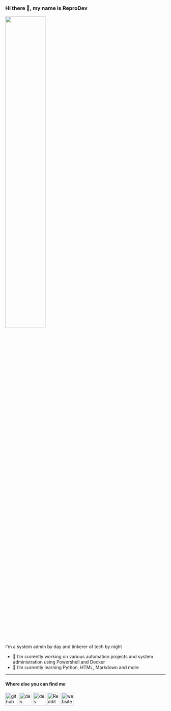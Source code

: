 ### Hi there 👋, my name is ReproDev

<img width="50%" style="width:50%" src="https://media.giphy.com/media/v1.Y2lkPTc5MGI3NjExbGcxZ3R4NjJoaHdwZjRkYzVhcTFqeWZrdWE2djl4cDBtOHMzNnBidiZlcD12MV9pbnRlcm5hbF9naWZfYnlfaWQmY3Q9Zw/6ib6KPmkeAjDTxMxij/giphy.gif">

I'm a system admin by day and tinkerer of tech by night

- 🔭 I’m currently working on various automation projects and system administration using Powershell and Docker
- 🌱 I’m currently learning Python, HTML, Markdown and more

---

#### Where else you can find me
[<img src='https://cdn.jsdelivr.net/npm/simple-icons@3.0.1/icons/github.svg' alt='github' height='40'>](https://github.com/reprodev)  [<img src='https://cdn.jsdelivr.net/npm/simple-icons@3.0.1/icons/dev-dot-to.svg' alt='dev' height='40'>](https://dev.to/reprodev)  [<img src='https://cdn.jsdelivr.net/npm/simple-icons@3.0.1/icons/hashnode.svg' alt='dev' height='40'>](reprodev)  [<img src='https://cdn.jsdelivr.net/npm/simple-icons@3.0.1/icons/reddit.svg' alt='Reddit' height='40'>](https://www.reddit.com/user/reprodev)   [<img src='https://cdn.jsdelivr.net/npm/simple-icons@3.0.1/icons/icloud.svg' alt='website' height='40'>](https://reprodev.com)  
